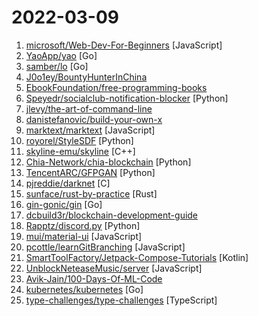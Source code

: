 # 2022-03-09

1. [microsoft/Web-Dev-For-Beginners](https://github.com/microsoft/Web-Dev-For-Beginners "24 Lessons, 12 Weeks, Get Started as a Web Developer") [JavaScript]
2. [YaoApp/yao](https://github.com/YaoApp/yao "Yao A low code engine to create web services and dashboard.") [Go]
3. [samber/lo](https://github.com/samber/lo "💥 A Lodash-style Go library based on Go 1.18+ Generics (map, filter, contains, find...)") [Go]
4. [J0o1ey/BountyHunterInChina](https://github.com/J0o1ey/BountyHunterInChina "重生之我是赏金猎人系列，分享自己和团队在SRC、项目实战漏洞测试过程中的有趣案例") 
5. [EbookFoundation/free-programming-books](https://github.com/EbookFoundation/free-programming-books "📚 Freely available programming books") 
6. [Speyedr/socialclub-notification-blocker](https://github.com/Speyedr/socialclub-notification-blocker "Next-generation firewall (NGFW) that supports blocking SocialClub Overlay notifications.") [Python]
7. [jlevy/the-art-of-command-line](https://github.com/jlevy/the-art-of-command-line "Master the command line, in one page") 
8. [danistefanovic/build-your-own-x](https://github.com/danistefanovic/build-your-own-x "🤓 Build your own (insert technology here)") 
9. [marktext/marktext](https://github.com/marktext/marktext "📝A simple and elegant markdown editor, available for Linux, macOS and Windows.") [JavaScript]
10. [royorel/StyleSDF](https://github.com/royorel/StyleSDF "") [Python]
11. [skyline-emu/skyline](https://github.com/skyline-emu/skyline "Run Nintendo Switch homebrew & games on your Android device!") [C++]
12. [Chia-Network/chia-blockchain](https://github.com/Chia-Network/chia-blockchain "Chia blockchain python implementation (full node, farmer, harvester, timelord, and wallet)") [Python]
13. [TencentARC/GFPGAN](https://github.com/TencentARC/GFPGAN "GFPGAN aims at developing Practical Algorithms for Real-world Face Restoration.") [Python]
14. [pjreddie/darknet](https://github.com/pjreddie/darknet "Convolutional Neural Networks") [C]
15. [sunface/rust-by-practice](https://github.com/sunface/rust-by-practice "Practice Rust with challenging examples, exercises and projects to narrow the gap between beginner and skilled-dev.") [Rust]
16. [gin-gonic/gin](https://github.com/gin-gonic/gin "Gin is a HTTP web framework written in Go (Golang). It features a Martini-like API with much better performance -- up to 40 times faster. If you need smashing performance, get yourself some Gin.") [Go]
17. [dcbuild3r/blockchain-development-guide](https://github.com/dcbuild3r/blockchain-development-guide "Devpill.me - A Public Good Blockchain development Guide") 
18. [Rapptz/discord.py](https://github.com/Rapptz/discord.py "An API wrapper for Discord written in Python.") [Python]
19. [mui/material-ui](https://github.com/mui/material-ui "MUI Core (formerly Material UI) is the React UI library you always wanted. Follow your own design system, or start with Material Design.") [JavaScript]
20. [pcottle/learnGitBranching](https://github.com/pcottle/learnGitBranching "An interactive git visualization and tutorial. Aspiring students of git can use this app to educate and challenge themselves towards mastery of git!") [JavaScript]
21. [SmartToolFactory/Jetpack-Compose-Tutorials](https://github.com/SmartToolFactory/Jetpack-Compose-Tutorials "🚀🧨📝 Series of Tutorials to learn about Jetpack Compose with subjects Material Widgets, Layout, SubcomposeLayout, custom layouts, State, custom rememberable, recomposition, LaunchedEffect, side-effects, Gesture, Animation, Navigation, Canvas, UIs like whatsapp and others.") [Kotlin]
22. [UnblockNeteaseMusic/server](https://github.com/UnblockNeteaseMusic/server "Revive unavailable songs for Netease Cloud Music (Refactored & Enhanced version)") [JavaScript]
23. [Avik-Jain/100-Days-Of-ML-Code](https://github.com/Avik-Jain/100-Days-Of-ML-Code "100 Days of ML Coding") 
24. [kubernetes/kubernetes](https://github.com/kubernetes/kubernetes "Production-Grade Container Scheduling and Management") [Go]
25. [type-challenges/type-challenges](https://github.com/type-challenges/type-challenges "Collection of TypeScript type challenges with online judge") [TypeScript]
